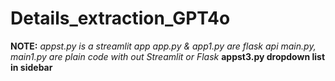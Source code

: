# Details_extraction_GPT4o

**NOTE:**
*appst.py is a streamlit app*
*app.py & app1.py are flask api*
*main.py, main1.py are plain code with out Streamlit or Flask*
**appst3.py dropdown list in sidebar**
